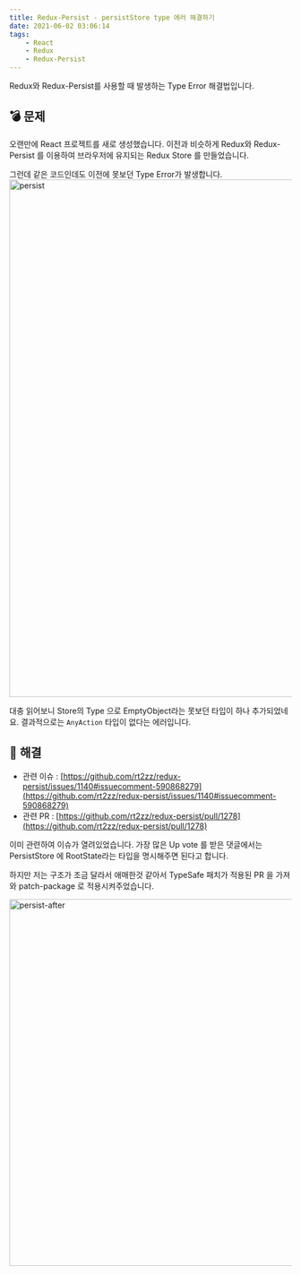 ```yaml
---
title: Redux-Persist - persistStore type 에러 해결하기
date: 2021-06-02 03:06:14
tags:
    - React
    - Redux
    - Redux-Persist
---
```


Redux와 Redux-Persist를 사용할 때 발생하는 Type Error 해결법입니다.
<!-- excerpt -->


## 💣 문제

오랜만에 React 프로젝트를 새로 생성했습니다.
이전과 비슷하게 Redux와 Redux-Persist 를 이용하여 브라우저에 유지되는 Redux Store 를 만들었습니다.

그런데 같은 코드인데도 이전에 못보던 Type Error가 발생합니다.
<img width="924" alt="persist" src="https://user-images.githubusercontent.com/29659112/120370684-e06cee00-c34f-11eb-9f5f-d7151e6ece82.png">

대충 읽어보니 Store의 Type 으로 EmptyObject라는 못보던 타입이 하나 추가되었네요. 결과적으로는 `AnyAction` 타입이 없다는 에러입니다.


## 🎉 해결

* 관련 이슈 : [https://github.com/rt2zz/redux-persist/issues/1140#issuecomment-590868279](https://github.com/rt2zz/redux-persist/issues/1140#issuecomment-590868279)
* 관련 PR : [https://github.com/rt2zz/redux-persist/pull/1278](https://github.com/rt2zz/redux-persist/pull/1278)

이미 관련하여 이슈가 열려있었습니다.
가장 많은 Up vote 를 받은 댓글에서는 PersistStore 에 RootState라는 타입을 명시해주면 된다고 합니다.

하지만 저는 구조가 조금 달라서 애매한것 같아서 TypeSafe 패치가 적용된 PR 을 가져와 patch-package 로 적용시켜주었습니다.

<img width="655" alt="persist-after" src="https://user-images.githubusercontent.com/29659112/120371587-fe871e00-c350-11eb-9c16-cef3ecc7844a.png">
